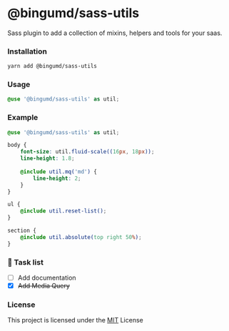 # @bingumd/sass-utils

Sass plugin to add a collection of mixins, helpers and tools for your saas.

### Installation

```bash
yarn add @bingumd/sass-utils
```

### Usage

```scss
@use '@bingumd/sass-utils' as util;
```

### Example

```scss
@use '@bingumd/sass-utils' as util;

body {
    font-size: util.fluid-scale((16px, 18px));
    line-height: 1.8;
    
    @include util.mq('md') {
        line-height: 2;
    }
}

ul {
    @include util.reset-list();
}

section {
    @include util.absolute(top right 50%);
}
```

### 🔨 Task list

- [ ] Add documentation
- [x] ~~Add Media Query~~

### License
This project is licensed under the [MIT](./LICENSE) License
